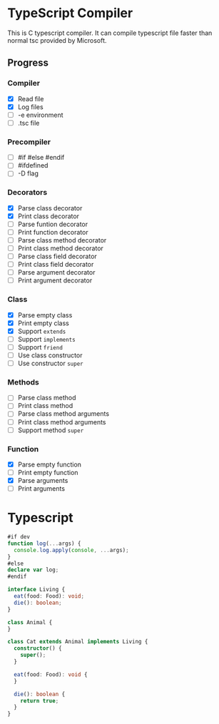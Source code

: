 # TypeScript Compiler

This is C typescript compiler. It can compile typescript file faster than normal tsc provided by Microsoft.

## Progress

### Compiler

- [X] Read file
- [X] Log files
- [ ] -e environment
- [ ] .tsc file

### Precompiler

- [ ] #if #else #endif
- [ ] #ifdefined
- [ ] -D flag

### Decorators

- [X] Parse class decorator
- [X] Print class decorator
- [ ] Parse funtion decorator
- [ ] Print function decorator
- [ ] Parse class method decorator
- [ ] Print class method decorator
- [ ] Parse class field decorator
- [ ] Print class field decorator
- [ ] Parse argument decorator
- [ ] Print argument decorator

### Class

- [X] Parse empty class
- [X] Print empty class
- [X] Support `extends`
- [ ] Support `implements`
- [ ] Support `friend`
- [ ] Use class constructor
- [ ] Use constructor `super`

### Methods

- [ ] Parse class method
- [ ] Print class method
- [ ] Parse class method arguments
- [ ] Print class method arguments
- [ ] Support method `super`

### Function

- [X] Parse empty function
- [ ] Print empty function
- [X] Parse arguments
- [ ] Print arguments

# Typescript

```typescript
#if dev
function log(...args) {
  console.log.apply(console, ...args);
}
#else
declare var log;
#endif

interface Living {
  eat(food: Food): void;
  die(): boolean;
}

class Animal {
}

class Cat extends Animal implements Living {
  constructor() {
    super();
  }

  eat(food: Food): void {
  }

  die(): boolean {
    return true;
  }
}
```
